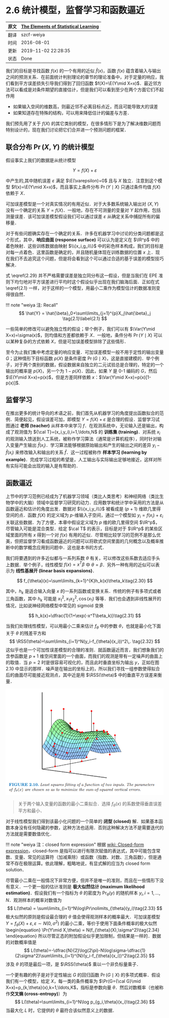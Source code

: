 # 2.6 统计模型，监督学习和函数逼近

原文     | [The Elements of Statistical Learning](https://web.stanford.edu/~hastie/ElemStatLearn/printings/ESLII_print12.pdf#page=47)
      ---|---
翻译     | szcf-weiya
时间     | 2016-08-01
更新 | 2019-11-02 22:28:35
状态 | Done


我们的目标是寻找函数 $f(x)$ 的一个有用的近似 $\hat{f}(x)$，函数 $f(x)$ 蕴含着输入与输出之间的预测关系．在前面统计判别理论的章节的理论准备中，对于定量的响应，我们看到平方误差损失引导我们得到了回归函数 $f(X)=\E(Y\mid X=x)$．最近邻方法可以看成是对条件期望的直接估计，但是我们可以看到至少在两个方面它们不起作用

- 如果输入空间的维数高，则最近邻不必离目标点近，而且可能导致大的误差
- 如果知道存在特殊的结构，可以用来降低估计的偏差与方差．

我们预先用了关于 $f(X)$ 的其它类别的模型，在很多情形下是为了解决维数问题而特别设计的，现在我们讨论把它们合并进一个预测问题的框架．

## 联合分布 $\Pr(X,Y)$ 的统计模型

假设事实上我们的数据是从统计模型

$$
Y=f(X)+\varepsilon\tag{2.29}\label{2.29}
$$

中产生的,其中随机误差 $\varepsilon$ 满足 $\E(\varepsilon)=0$ 且与 $X$ 独立．注意到这个模型 $f(x)=\E(Y\mid X=x)$，而且事实上条件分布 $\Pr(Y\mid X)$ 只通过条件均值 $f(X)$ 依赖于 $X$．

可加误差模型是一个对真实情况的有用近似．对于大多数系统输入输出对 $(X,Y)$ 没有一个确定的关系 $Y=f(X)$．一般地，存在不可测量的变量对 $Y$ 起作用，包括测量误差．该可加误差模型假设我们可以通过误差 $\varepsilon$ 从确定关系中捕捉所有的偏移量．

对于有些问题确实存在一个确定的关系．许多在机器学习中讨论的分类问题都是这个形式，其中，**响应曲面 (response surface)** 可以认为是定义在 $\IR^p$ 中的着色映射．这些训练数据由映射 $\\{x_i,g_i\\}$ 中的彩色样本构成，我们的目标是对每一点着色．这里函数是确定的，并且随机量体现在训练数据的位置 $x$ 上．现在我们不去追究这个问题，但是将会看到这个可以通过合适的基于误差的模型技巧解决．

式 \eqref{2.29} 并不严格需要误差是独立同分布这一假设，但是当我们在 EPE 准则下均匀地对平方误差进行平均时这个假设似乎出现在我们脑海后面．正如在式 \eqref{2.1} 一样，对于这样的一个模型，用最小二乘作为模型估计的数据准则变得很自然．

!!! note "weiya 注: Recall"
    $$
    \hat{Y} = \hat{\beta}_0+\sum\limits_{j=1}^{p}X_j\hat{\beta}_j
    \tag{2.1}\label{2.1}
    $$

一些简单的修改可以避免独立性的假设；举个例子，我们可以有 $\Var(Y\mid X=x)=\sigma(x)$，则均值和方差都依赖于 $X$．一般地，条件分布 $\Pr(Y\mid X)$ 可以以某种复杂的方式依赖 $X$，但是可加误差模型排除了这些情形．

至今为止我们集中考虑定量的响应变量．可加误差模型一般不用于定性的输出变量 $G$；这种情形下目标函数 $p(X)$ 是条件密度 $\Pr(G\mid X)$，这是直接建模的．举个例子，对于两个类别的数据，假设数据来自独立的二元试验总是合理的，特定的一个输出的概率是 $p(X)$，另一个为 $1-p(X)$．因此，如果 $Y$ 是 $0$-$1$ 编码的 $G$，然后 $\E(Y\mid X=x)=p(x)$，但是方差同样依赖 $x$：$\Var(Y\mid X=x)=p(x)[1-p(x)]$.

## 监督学习

在推出更多的统计导向的术语之前，我们首先从机器学习的角度提出函数拟合的范例．简便起见，假设误差可加，即模型 $Y=f(X)+\varepsilon$ 是合理的假设．监督学习试图通过 **老师 (teacher)** 从样本中来学习 $f$．在观测系统中，无论输入还是输出，构成了观测值为 ${\cal T}=(x_i,y_i),i=1,\ldots,N$ 的 **训练集 (training)**．对系统 $x_i$ 的观测输入馈送到人工系统，被称作学习算法（通常是计算机程序），同时针对输入变量产生输出 $\hat{f}(x_i)$．学习算法能够根据原始输出和产生的输出之间的差异 $y_i-\hat{f}(x_i)$ 来修改输入和输出的关系 $\hat{f}$．这一过程被称作 **样本学习 (learning by example)**．完成学习过程的希望是，人工输出与实际输出足够地接近，这样对所有实际可能会出现的输入是有帮助的．

## 函数逼近

上节中的学习范例已经成为了机器学习领域（类比人类思考）和神经网络（类比生物学中的大脑）领域中监督学习研究的动力．应用数学和统计学中采用的方法是从函数逼近和估计的角度出发．数据对 $\\{x_i,y_i\\}$ 被看成是 $(p+1)$ 维欧几里得空间的点．函数 $f(X)$ 的定义域为 $p$-维输入子空间，通过一个模型如 $y_i=f(x_i)+\varepsilon_i$ 关联这些数据．为了方便，本章中假设定义域为 $p$ 维的欧几里得空间 $\IR^p$，尽管输入可能是混合类型．给定 $\cal T$ 的表示，目标是对于 $\IR^p$ 的某些区域里面的所有 $x$ 得到一个对 $f(x)$ 有用的近似．尽管相比较学习的范例不是那么优美，但把监督学习看成函数逼近的问题可以将欧式空间里面的几何概念以及概率推断中的数学概念应用到问题中．这也是本书的方式．

我们将要遇到的许多近似都与一系列系数 $\theta$ 有关，可以修改这些系数去适应手头上数据．举个例子，线性模型 $f(x)=x^T\beta$ 中 $\theta=\beta$．另外一种有用的近似可以表示为 **线性基展开 (linear basis expansions)**．

$$
f_{\theta}(x)=\sum\limits_{k=1}^{K}h_k(x)\theta_k\tag{2.30}
$$

其中，$h_k$ 是适合输入向量 $x$ 的一系列函数或变换关系．传统的例子有多项式或者三角函数，其中 $h_k$ 可能是 $x_1^2,x_1x_2^2,\cos(x_1)$ 等等．我们也会遇到非线性展开的情况，比如说神经网络模型中常见的 sigmoid 变换

$$
h_k(x)=\dfrac{1}{1+\exp(-x^T\beta_k)}\tag{2.31}
$$

当我们处理线性模型，可以用最小二乘来估计 $f_{\theta}$ 中的参数 $\theta$，也就是最小化下面关于 $\theta$ 的残差平方和
$$
\RSS(\theta)=\sum\limits_{i=1}^N(y_i-f_{\theta}(x_i))^2\,.
\tag{2.32}
$$
这似乎也是一个可加性误差模型的合理的准则．就函数逼近而言，我们想象我们的含参函数是 $p+1$ 维空间里面的一个曲面，而我们的观测是带有一定噪声的曲面上的取值．当 $p=2$ 时是很容易可视化的，而且此时垂直坐标为输出 $y$，正如在图 2.10 中显示的那样．噪声是在输出的坐标上的，所以我们寻找一组参数使得拟合后的曲面尽可能接近观测点，其中近是用 $\RSS(\theta)$ 中的垂直平方误差来衡量．

![](../img/02/fig2.10.png)

> 关于两个输入变量的函数的最小二乘拟合．选择 $f_{\theta}(x)$ 的系数使得垂直误差平方和最小．

对于线性模型我们得到该最小化问题的一个简单的 **闭型 (closed)** 解．如果基本函数本身没有任何隐藏的参数，这种方法也适用．否则这种解决方法不是需要迭代的方法就是需要数值优化．

!!! note "weiya 注：closed form expression"
    根据 [wiki: Closed-form expression](https://en.wikipedia.org/wiki/Closed-form_expression)，closed-form 是指可以进行有限次赋值的表达式，其中可能包含常数、变量、常见的运算符（加减乘除）或函数（指数、对数、三角函数），但是通常不存在极限运算。依此理解，粗略地说，有显式解的应当为 closed form solution．

尽管最小二乘在一般情况下非常方便，但并不是唯一的准则，而且在一些情形下没有意义．一个更一般的估计准则是 **极大似然估计 (maximum likelihood estimation)**．假设我们有一个指标为 $\theta$ 的密度为 $\Pr_{\theta}(y)$ 的随机样本 $y_i,i=1,\ldots,N$．观测样本的概率对数值为
$$
L(\theta) = \sum\limits_{i=1}^N\log\Pr\nolimits_{\theta}(y_i)\tag{2.33}
$$
极大似然的原则是假设最合理的 $\theta$ 值会使得观测样本的概率最大．可加误差模型 $Y=f_{\theta}(X)+\varepsilon, \varepsilon \sim N(0,\sigma^2)$ 的最小二乘，等价于使用下面条件概率的极大似然
\begin{equation}
\Pr(Y\mid X,\theta) = N(f_{\theta}(X),\sigma^2)\tag{2.34}
\end{equation}
所以尽管正态的附加假设似乎更加限制，但结果是一样的．数据的对数概率值是
$$
L(\theta)=-\dfrac{N}{2}\log(2\pi)-N\log\sigma-\dfrac{1}{2\sigma^2}\sum\limits_{i=1}^{N}(y_i-f_{\theta}(x_i))^2\tag{2.35}
$$
涉及 $\theta$ 的项是最后一项，是 $\RSS(\theta)$ 乘以一个非负标量乘子．

一个更有趣的例子是对于定性输出 $G$ 的回归函数 $\Pr(G\mid X)$ 的多项式概率．假设我们有一个模型，给定 $X$，每一类的条件概率为 $\Pr(G={\cal G}\mid X=x)=p_{k,\theta}(x),k=1,\ldots,K$，指标是参数向量 $\theta$．然后对数概率（也被称作**交叉熵 (cross-entropy)**）为
$$
L(\theta)=\sum\limits_{i=1}^N\log p_{g_i,\theta}(x_i)\tag{2.36}
$$
当最大化 $L$ 时，它提供的 $\theta$ 最符合该似然意义上的数据．